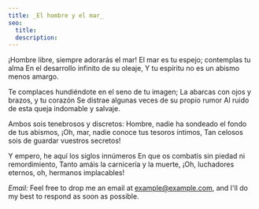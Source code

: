 ```yaml
---
title: _El hombre y el mar_
seo:
  title: 
  description: 
---
```


¡Hombre libre, siempre adorarás el mar!
El mar es tu espejo; contemplas tu alma
En el desarrollo infinito de su oleaje,
Y tu espíritu no es un abismo menos amargo.

Te complaces hundiéndote en el seno de tu imagen;
La abarcas con ojos y brazos, y tu corazón
Se distrae algunas veces de su propio rumor
Al ruido de esta queja indomable y salvaje.

Ambos sois tenebrosos y discretos:
Hombre, nadie ha sondeado el fondo de tus abismos,
¡Oh, mar, nadie conoce tus tesoros íntimos,
Tan celosos sois de guardar vuestros secretos!

Y empero, he aquí los siglos innúmeros
En que os combatís sin piedad ni remordimiento,
Tanto amáis la carnicería y la muerte,
¡Oh, luchadores eternos, oh, hermanos implacables!

_Email:_
Feel free to drop me an email at [example@example.com](mailto:example@example.com), and I'll do my best to respond as soon as possible.


